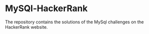 # MySQl-HackerRank
The repository contains the solutions of the MySql challenges on the HackerRank website.
